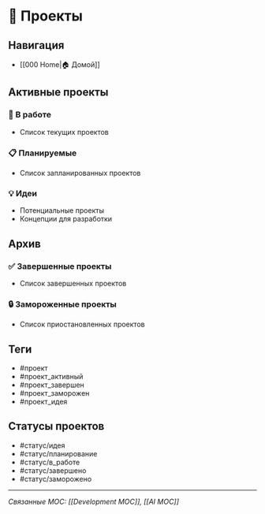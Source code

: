 # 📂 Проекты

## Навигация
- [[000 Home|🏠 Домой]]

## Активные проекты
### 🚀 В работе
- Список текущих проектов

### 📋 Планируемые
- Список запланированных проектов

### 💡 Идеи
- Потенциальные проекты
- Концепции для разработки

## Архив
### ✅ Завершенные проекты
- Список завершенных проектов

### 🔒 Замороженные проекты
- Список приостановленных проектов

## Теги
- #проект
- #проект_активный
- #проект_завершен
- #проект_заморожен
- #проект_идея

## Статусы проектов
- #статус/идея
- #статус/планирование
- #статус/в_работе
- #статус/завершено
- #статус/заморожено

---
*Связанные MOC: [[Development MOC]], [[AI MOC]]*

